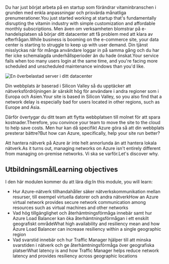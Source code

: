 <span data-ttu-id="eb08d-101">Du har just börjat arbeta på en startup som förändrar vitaminbranschen i grunden med enkla anpassningar och prisvärda månatliga prenumerationer.</span><span class="sxs-lookup"><span data-stu-id="eb08d-101">You just started working at startup that's fundamentally disrupting the vitamin industry with simple customization and affordable monthly subscriptions.</span></span> <span data-ttu-id="eb08d-102">Men även om verksamheten blomstrar på e-handelsplatsen så börjar ditt datacenter att få problem med att klara av efterfrågan.</span><span class="sxs-lookup"><span data-stu-id="eb08d-102">While business is booming on the e-commerce site, your data center is starting to struggle to keep up with user demand.</span></span> <span data-ttu-id="eb08d-103">Din tjänst misslyckas när för många användare loggar in på samma gång och du har fler icke schemalagda underhållsperioder än du hade önskat.</span><span class="sxs-lookup"><span data-stu-id="eb08d-103">Your service fails when too many users login at the same time, and you're facing more scheduled and unscheduled maintenance windows than you'd like.</span></span>

![En överbelastad server i ditt datacenter](../media/1-heading.png)

<span data-ttu-id="eb08d-105">Din webbplats är baserad i Silicon Valley så du upptäcker att nätverksfördröjningen är särskilt hög för användare i andra regioner som i Europa och Asien.</span><span class="sxs-lookup"><span data-stu-id="eb08d-105">Your site is based in Silicon Valley, so you also find that a network delay is especially bad for users located in other regions, such as Europe and Asia.</span></span> 

<span data-ttu-id="eb08d-106">Därför övertygar du ditt team att flytta webbplatsen till molnet för att spara kostnader.</span><span class="sxs-lookup"><span data-stu-id="eb08d-106">Therefore, you convince your team to move the site to the cloud to help save costs.</span></span> <span data-ttu-id="eb08d-107">Men hur kan då specifikt Azure göra så att din webbplats presterar bättre?</span><span class="sxs-lookup"><span data-stu-id="eb08d-107">But how can Azure, specifically, help your site run better?</span></span>

<span data-ttu-id="eb08d-108">Att hantera nätverk på Azure är inte helt annorlunda än att hantera lokala nätverk.</span><span class="sxs-lookup"><span data-stu-id="eb08d-108">As it turns out, managing networks on Azure isn't entirely different from managing on-premise networks.</span></span> <span data-ttu-id="eb08d-109">Vi ska se varför.</span><span class="sxs-lookup"><span data-stu-id="eb08d-109">Let's discover why.</span></span>

## <a name="learning-objectives"></a><span data-ttu-id="eb08d-110">Utbildningsmål</span><span class="sxs-lookup"><span data-stu-id="eb08d-110">Learning objectives</span></span>

<span data-ttu-id="eb08d-111">I den här modulen kommer du att lära dig:</span><span class="sxs-lookup"><span data-stu-id="eb08d-111">In this module, you will learn:</span></span>

- <span data-ttu-id="eb08d-112">Hur Azure-nätverk tillhandahåller säker nätverkskommunikation mellan resurser, till exempel virtuella datorer och andra nätverk</span><span class="sxs-lookup"><span data-stu-id="eb08d-112">How an Azure virtual network provides secure network communication among resources such as virtual machines and other networks</span></span>
- <span data-ttu-id="eb08d-113">Vad hög tillgänglighet och återhämtningsförmåga innebär samt hur Azure Load Balancer kan öka återhämtningsförmågan i ett enskilt geografiskt område</span><span class="sxs-lookup"><span data-stu-id="eb08d-113">What high availability and resiliency mean and how Azure Load Balancer can increase resiliency within a single geographic region</span></span>
- <span data-ttu-id="eb08d-114">Vad svarstid innebär och hur Traffic Manager hjälper till att minska svarstiden i nätverk och ge återhämtningsförmåga över geografiska platser</span><span class="sxs-lookup"><span data-stu-id="eb08d-114">What latency is and how Traffic Manager helps reduce network latency and provides resiliency across geographic locations</span></span>
